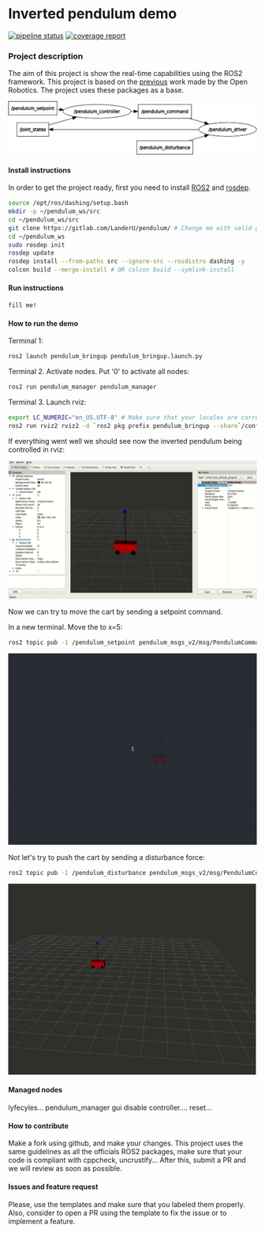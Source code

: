 # Inverted pendulum demo

[![pipeline status](https://gitlab.com/LanderU/pendulum/badges/master/pipeline.svg)](https://gitlab.com/LanderU/pendulum/commits/master)
[![coverage report](https://gitlab.com/LanderU/pendulum/badges/master/coverage.svg)](https://gitlab.com/LanderU/pendulum/commits/master)


### Project description

The aim of this project is show the real-time capabilities using the ROS2 framework. This project is based on the [previous](https://index.ros.org/doc/ros2/Tutorials/Real-Time-Programming/) work made by the Open Robotics. The project uses these packages as a base.

![rosgraph](docs/images/rosgraph.png)

#### Install instructions

In order to get the project ready, first you need to install [ROS2](https://index.ros.org/doc/ros2/Installation/Dashing/) and [rosdep](http://wiki.ros.org/rosdep).


```bash
source /opt/ros/dashing/setup.bash
mkdir -p ~/pendulum_ws/src
cd ~/pendulum_ws/src
git clone https://gitlab.com/LanderU/pendulum/ # Change me with valid github URL @LanderU
cd ~/pendulum_ws
sudo rosdep init
rosdep update
rosdep install --from-paths src --ignore-src --rosdistro dashing -y
colcon build --merge-install # OR colcon build --symlink-install
```

#### Run instructions

```bash
fill me!
```

#### How to run the demo

Terminal 1:
```bash
ros2 launch pendulum_bringup pendulum_bringup.launch.py
```

Terminal 2. Activate nodes. Put '0' to activate all nodes:
```bash
ros2 run pendulum_manager pendulum_manager
```

Terminal 3. Launch rviz:
```bash
export LC_NUMERIC="en_US.UTF-8" # Make sure that your locales are correctly setup.
ros2 run rviz2 rviz2 -d `ros2 pkg prefix pendulum_bringup --share`/config/pendulum.rviz
```

If everything went well we should see now the inverted pendulum being controlled in rviz:

![pendulum_rviz](docs/images/pendulum_rviz.gif)

Now we can try to move the cart by sending a setpoint command.


In a new terminal. Move the to x=5:
```bash
ros2 topic pub -1 /pendulum_setpoint pendulum_msgs_v2/msg/PendulumCommand "cart_position: 5.0"
```

![pendulum_rviz](docs/images/pendulum_rviz_setpoint.gif)

Not let's try to push the cart by sending a disturbance force:

```bash
ros2 topic pub -1 /pendulum_disturbance pendulum_msgs_v2/msg/PendulumCommand "cart_force: 100"
```
![pendulum_rviz](docs/images/pendulum_rviz_disturbance.gif)

#### Managed nodes

lyfecyles...
pendulum_manager
gui
disable controller....
reset...

#### How to contribute

Make a fork using github, and make your changes. This project uses the same guidelines as all the officials ROS2 packages, make sure that your code is compliant with cppcheck, uncrustify...
After this, submit a PR and we will review as soon as possible.

#### Issues and feature request

Please, use the templates and make sure that you labeled them properly. Also, consider to open a PR using the template to fix the issue or to implement a feature.
